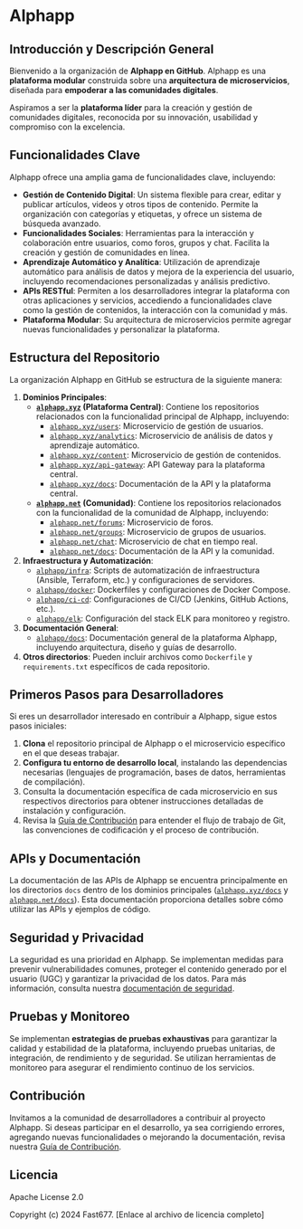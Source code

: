 # Alphapp 

## Introducción y Descripción General

Bienvenido a la organización de **Alphapp en GitHub**. Alphapp es una **plataforma modular** construida sobre una **arquitectura de microservicios**, diseñada para **empoderar a las comunidades digitales**.

Aspiramos a ser la **plataforma líder** para la creación y gestión de comunidades digitales, reconocida por su innovación, usabilidad y compromiso con la excelencia.

## Funcionalidades Clave

Alphapp ofrece una amplia gama de funcionalidades clave, incluyendo:

* **Gestión de Contenido Digital**: Un sistema flexible para crear, editar y publicar artículos, videos y otros tipos de contenido. Permite la organización con categorías y etiquetas, y ofrece un sistema de búsqueda avanzado.
* **Funcionalidades Sociales**: Herramientas para la interacción y colaboración entre usuarios, como foros, grupos y chat. Facilita la creación y gestión de comunidades en línea.
* **Aprendizaje Automático y Analítica**: Utilización de aprendizaje automático para análisis de datos y mejora de la experiencia del usuario, incluyendo recomendaciones personalizadas y análisis predictivo.
* **APIs RESTful**: Permiten a los desarrolladores integrar la plataforma con otras aplicaciones y servicios, accediendo a funcionalidades clave como la gestión de contenidos, la interacción con la comunidad y más.
* **Plataforma Modular**: Su arquitectura de microservicios permite agregar nuevas funcionalidades y personalizar la plataforma.

## Estructura del Repositorio

La organización Alphapp en GitHub se estructura de la siguiente manera:

1. **Dominios Principales**:
    * **[`alphapp.xyz`](https://github.com/alphapx/alphapp.xyz) (Plataforma Central)**: Contiene los repositorios relacionados con la funcionalidad principal de Alphapp, incluyendo:
        * [`alphapp.xyz/users`](https://github.com/alphapx/alphapp.xyz/users): Microservicio de gestión de usuarios.
        * [`alphapp.xyz/analytics`](https://github.com/alphapx/alphapp.xyz/analytics): Microservicio de análisis de datos y aprendizaje automático.
        * [`alphapp.xyz/content`](https://github.com/alphapx/alphapp.xyz/content): Microservicio de gestión de contenidos.
        * [`alphapp.xyz/api-gateway`](https://github.com/alphapx/alphapp.xyz/api-gateway): API Gateway para la plataforma central.
        * [`alphapp.xyz/docs`](https://github.com/alphapx/alphapp.xyz/docs): Documentación de la API y la plataforma central.
    * **[`alphapp.net`](https://github.com/alphapx/alphapp.net) (Comunidad)**: Contiene los repositorios relacionados con la funcionalidad de la comunidad de Alphapp, incluyendo:
        * [`alphapp.net/forums`](https://github.com/alphapx/alphapp.net/forums): Microservicio de foros.
        * [`alphapp.net/groups`](https://github.com/alphapx/alphapp.net/groups): Microservicio de grupos de usuarios.
        * [`alphapp.net/chat`](https://github.com/alphapx/alphapp.net/chat): Microservicio de chat en tiempo real.
        * [`alphapp.net/docs`](https://github.com/alphapx/alphapp.net/docs): Documentación de la API y la comunidad.
2. **Infraestructura y Automatización**:
    * [`alphapp/infra`](https://github.com/alphapx/alphapp/infra): Scripts de automatización de infraestructura (Ansible, Terraform, etc.) y configuraciones de servidores.
    * [`alphapp/docker`](https://github.com/alphapx/alphapp/docker): Dockerfiles y configuraciones de Docker Compose.
    * [`alphapp/ci-cd`](https://github.com/alphapx/alphapp/ci-cd): Configuraciones de CI/CD (Jenkins, GitHub Actions, etc.).
    * [`alphapp/elk`](https://github.com/alphapx/alphapp/elk): Configuración del stack ELK para monitoreo y registro.
3. **Documentación General**:
    * [`alphapp/docs`](https://github.com/alphapx/alphapp/docs): Documentación general de la plataforma Alphapp, incluyendo arquitectura, diseño y guías de desarrollo.
4. **Otros directorios**: Pueden incluir archivos como `Dockerfile` y `requirements.txt` específicos de cada repositorio.

## Primeros Pasos para Desarrolladores

Si eres un desarrollador interesado en contribuir a Alphapp, sigue estos pasos iniciales:

1. **Clona** el repositorio principal de Alphapp o el microservicio específico en el que deseas trabajar.
2. **Configura tu entorno de desarrollo local**, instalando las dependencias necesarias (lenguajes de programación, bases de datos, herramientas de compilación).
3. Consulta la documentación específica de cada microservicio en sus respectivos directorios para obtener instrucciones detalladas de instalación y configuración.
4. Revisa la [Guía de Contribución](https://github.com/alphapx/docs/blob/main/CONTRIBUTING.md) para entender el flujo de trabajo de Git, las convenciones de codificación y el proceso de contribución.

## APIs y Documentación

La documentación de las APIs de Alphapp se encuentra principalmente en los directorios `docs` dentro de los dominios principales ([`alphapp.xyz/docs`](https://github.com/alphapx/alphapp.xyz-docs) y [`alphapp.net/docs`](https://github.com/alphapx/alphapp.net/docs)). Esta documentación proporciona detalles sobre cómo utilizar las APIs y ejemplos de código.

## Seguridad y Privacidad

La seguridad es una prioridad en Alphapp. Se implementan medidas para prevenir vulnerabilidades comunes, proteger el contenido generado por el usuario (UGC) y garantizar la privacidad de los datos. Para más información, consulta nuestra [documentación de seguridad](https://github.com/alphapx/alphapp/docs/security).

## Pruebas y Monitoreo

Se implementan **estrategias de pruebas exhaustivas** para garantizar la calidad y estabilidad de la plataforma, incluyendo pruebas unitarias, de integración, de rendimiento y de seguridad. Se utilizan herramientas de monitoreo para asegurar el rendimiento continuo de los servicios.

## Contribución

Invitamos a la comunidad de desarrolladores a contribuir al proyecto Alphapp. Si deseas participar en el desarrollo, ya sea corrigiendo errores, agregando nuevas funcionalidades o mejorando la documentación, revisa nuestra [Guía de Contribución](https://github.com/alphapx/docs/blob/main/CONTRIBUTING.md).

## Licencia

Apache License 2.0

Copyright (c) 2024 Fast677.
[Enlace al archivo de licencia completo]

